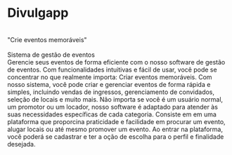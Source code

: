 # Divulgapp
<br>"Crie eventos memoráveis"</br>
<br>Sistema de gestão de eventos</br>
Gerencie seus eventos de forma eficiente com o nosso software de gestão de eventos. Com funcionalidades intuitivas e fácil de usar, você pode se concentrar no que realmente importa: Criar eventos memoráveis.
Com nosso sistema, você pode criar e gerenciar eventos de forma rápida e simples, incluindo vendas de ingressos, gerenciamento de convidados, seleção de locais e muito mais. Não importa se você é um usuário normal, um promotor ou um locador, nosso software é adaptado para atender às suas necessidades específicas de cada categoria.
Consiste em em uma plataforma que proporcina praticidade e facilidade em procurar um evento, alugar locais ou até mesmo promover um evento.
Ao entrar na plataforma, você poderá se cadastrar e ter a oção de escolha para o perfil e finalidade desejada.

